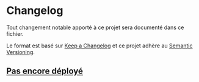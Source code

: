 # Changelog

Tout changement notable apporté à ce projet sera documenté dans ce fichier.

Le format est basé sur [Keep a Changelog](https://keepachangelog.com/fr/1.0.0/)
et ce projet adhère au [Semantic Versioning](https://semver.org/spec/v2.0.0.html).

## [Pas encore déployé]

[Pas encore déployé]: https://github.com/david-evan/snuggly-the-crow/compare/main...develop
